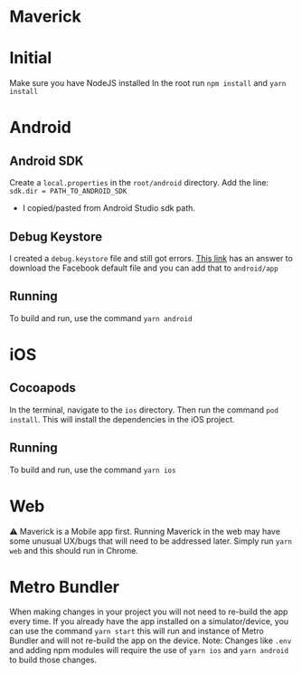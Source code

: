 # Maverick

# Initial

Make sure you have NodeJS installed
In the root run `npm install` and `yarn install`

# Android
## Android SDK

Create a `local.properties` in the `root/android` directory.
Add the line: `sdk.dir = PATH_TO_ANDROID_SDK`

- I copied/pasted from Android Studio sdk path. 


## Debug Keystore

I created a `debug.keystore` file and still got errors. [This link](https://github.com/facebook/react-native/issues/25629#issuecomment-513245590) has an answer to download the Facebook default file and you can add that to `android/app`

## Running

To build and run, use the command `yarn android`

# iOS
## Cocoapods

In the terminal, navigate to the `ios` directory. Then run the command `pod install`. This will install the dependencies in the iOS project. 


## Running

To build and run, use the command `yarn ios`


# Web

⚠️ Maverick is a Mobile app first. Running Maverick in the web may have some unusual UX/bugs that will need to be addressed later. 
Simply run `yarn web` and this should run in Chrome. 

# Metro Bundler

When making changes in your project you will not need to re-build the app every time. If you already have the app installed on a simulator/device, you can use the command `yarn start` this will run and instance of Metro Bundler and will not re-build the app on the device. 
Note: Changes like `.env` and adding npm modules will require the use of `yarn ios` and `yarn android`  to build those changes. 

